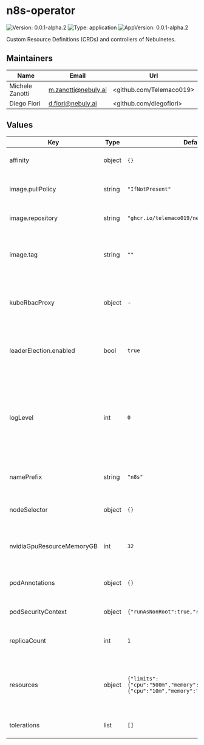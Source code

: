 # n8s-operator

![Version: 0.0.1-alpha.2](https://img.shields.io/badge/Version-0.0.1--alpha.2-informational?style=flat-square) ![Type: application](https://img.shields.io/badge/Type-application-informational?style=flat-square) ![AppVersion: 0.0.1-alpha.2](https://img.shields.io/badge/AppVersion-0.0.1--alpha.2-informational?style=flat-square)

Custom Resource Definitions (CRDs) and controllers of Nebulnetes.

## Maintainers

| Name | Email | Url |
| ---- | ------ | --- |
| Michele Zanotti | <m.zanotti@nebuly.ai> | <github.com/Telemaco019> |
| Diego Fiori | <d.fiori@nebuly.ai> | <github.com/diegofiori> |

## Values

| Key | Type | Default | Description |
|-----|------|---------|-------------|
| affinity | object | `{}` | Sets the affinity config of the operator Pod. |
| image.pullPolicy | string | `"IfNotPresent"` | Sets the operator Docker image pull policy. |
| image.repository | string | `"ghcr.io/telemaco019/nebulnetes-operator"` | Sets the operator Docker repository |
| image.tag | string | `""` | Overrides the operator Docker image tag whose default is the chart appVersion. |
| kubeRbacProxy | object | - | Configuration of the [Kube RBAC Proxy](https://github.com/brancz/kube-rbac-proxy), which runs as sidecar of the operator Pods. |
| leaderElection.enabled | bool | `true` | Enables/Disables the leader election of the operator controller manager. |
| logLevel | int | `0` | The level of log of the controller manager. Zero corresponds to `info`, while values greater or equal than 1 corresponds to higher debug levels. **Must be >= 0**. |
| namePrefix | string | `"n8s"` | The prefix used for generating all the resource names. |
| nodeSelector | object | `{}` | Sets the nodeSelector config of the operator Pod. |
| nvidiaGpuResourceMemoryGB | int | `32` | Defines how much GB of memory does a nvidia.com/gpu has. |
| podAnnotations | object | `{}` | Sets the annotations of the operator Pod. |
| podSecurityContext | object | `{"runAsNonRoot":true,"runAsUser":1000}` | Sets the security context of the operator Pod. |
| replicaCount | int | `1` | Number of replicas of the controller manager Pod. |
| resources | object | `{"limits":{"cpu":"500m","memory":"128Mi"},"requests":{"cpu":"10m","memory":"64Mi"}}` | Sets the resource limits and requests of the operator controller manager container. |
| tolerations | list | `[]` | Sets the tolerations of the operator Pod. |

